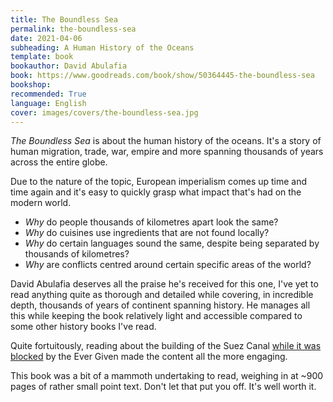 ```yaml
---
title: The Boundless Sea
permalink: the-boundless-sea
date: 2021-04-06
subheading: A Human History of the Oceans
template: book
bookauthor: David Abulafia
book: https://www.goodreads.com/book/show/50364445-the-boundless-sea
bookshop: 
recommended: True
language: English
cover: images/covers/the-boundless-sea.jpg
---
```


*The Boundless Sea* is about the human history of the oceans. It's a story of human migration, trade, war, empire and more spanning thousands of years across the entire globe.

Due to the nature of the topic, European imperialism comes up time and time again and it's easy to quickly grasp what impact that's had on the modern world. 

* *Why* do people thousands of kilometres apart look the same?
* *Why* do cuisines use ingredients that are not found locally?
* *Why* do certain languages sound the same, despite being separated by thousands of kilometres?
* *Why* are conflicts centred around certain specific areas of the world?

David Abulafia deserves all the praise he's received for this one, I've yet to read anything quite as thorough and detailed while covering, in incredible depth, thousands of years of continent spanning history. He manages all this while keeping the book relatively light and accessible compared to some other history books I've read.

Quite fortuitously, reading about the building of the Suez Canal [while it was blocked](https://qz.com/1988427/how-ships-avoid-the-suez-canal-and-how-much-cargo-flows-through-it/) by the Ever Given made the content all the more engaging.

This book was a bit of a mammoth undertaking to read, weighing in at ~900 pages of rather small point text. Don't let that put you off. It's well worth it.